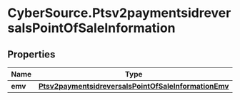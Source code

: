 # CyberSource.Ptsv2paymentsidreversalsPointOfSaleInformation

## Properties
Name | Type | Description | Notes
------------ | ------------- | ------------- | -------------
**emv** | [**Ptsv2paymentsidreversalsPointOfSaleInformationEmv**](Ptsv2paymentsidreversalsPointOfSaleInformationEmv.md) |  | [optional] 


